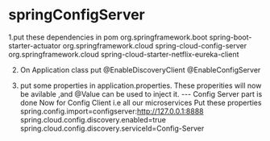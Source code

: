# springConfigServer

1.put these dependencies in pom
<dependency>
			<groupId>org.springframework.boot</groupId>
			<artifactId>spring-boot-starter-actuator</artifactId>
		</dependency>
		<dependency>
			<groupId>org.springframework.cloud</groupId>
			<artifactId>spring-cloud-config-server</artifactId>
		</dependency>
		<dependency>
			<groupId>org.springframework.cloud</groupId>
			<artifactId>spring-cloud-starter-netflix-eureka-client</artifactId>
		</dependency>

2. On Application class put @EnableDiscoveryClient
@EnableConfigServer

3. put some properties in application.properties.
   These properities will now be avilable ,and @Value can be used to inject it.
--- Config Server part  is done
   Now for Config Client i.e all our microservices
Put these properties
spring.config.import=configserver:http://127.0.0.1:8888
spring.cloud.config.discovery.enabled=true
spring.cloud.config.discovery.serviceId=Config-Server
